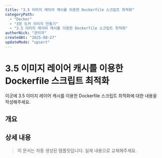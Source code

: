 ```yaml
---
title: "3.5 이미지 레이어 캐시를 이용한 Dockerfile 스크립트 최적화"
categoryPath:
  - "Docker"
  - "3장 도커 이미지 만들기"
  - "3.5 이미지 레이어 캐시를 이용한 Dockerfile 스크립트 최적화"
authorNick: "관리자"
createdAt: "2025-08-27"
updateMode: "upsert"
---
```


# 3.5 이미지 레이어 캐시를 이용한 Dockerfile 스크립트 최적화

이곳에 3.5 이미지 레이어 캐시를 이용한 Dockerfile 스크립트 최적화에 대한 내용을 작성해주세요.

## 개요

<!-- 내용을 작성해주세요 -->

## 상세 내용

<!-- 내용을 작성해주세요 -->

> 이 문서는 자동 생성된 템플릿입니다. 실제 내용으로 교체해주세요.
